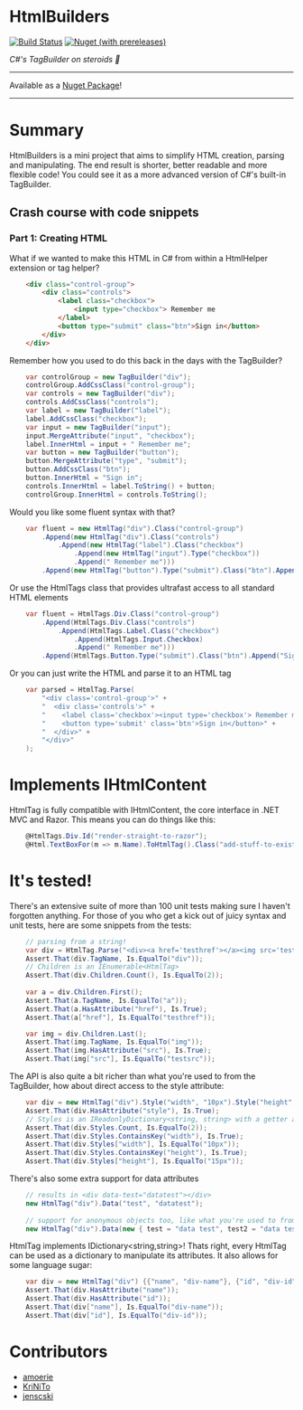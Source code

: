 HtmlBuilders
============

[![Build Status](https://img.shields.io/endpoint.svg?url=https%3A%2F%2Factions-badge.atrox.dev%2Famoerie%2Fhtmlbuilders%2Fbadge%3Fref%3Dmaster&style=for-the-badge&label=Build)](https://actions-badge.atrox.dev/amoerie/htmlbuilders/goto?ref=master) [![Nuget (with prereleases)](https://img.shields.io/nuget/vpre/HtmlBuilders?label=HtmlBuilders&style=for-the-badge)](https://www.nuget.org/packages/HtmlBuilders)

_C#'s TagBuilder on steroids :muscle:_

***

Available as a [Nuget Package](https://www.nuget.org/packages/HtmlBuilders/)!

***

# Summary

HtmlBuilders is a mini project that aims to simplify HTML creation, parsing and manipulating. The end result is shorter, better readable and more flexible code!
You could see it as a more advanced version of C#'s built-in TagBuilder.

## Crash course with code snippets

### Part 1: Creating HTML

What if we wanted to make this HTML in C# from within a HtmlHelper extension or tag helper?

```html
	<div class="control-group">
		<div class="controls">
			<label class="checkbox">
				<input type="checkbox"> Remember me
			</label>
			<button type="submit" class="btn">Sign in</button>
		</div>
	</div>
```

Remember how you used to do this back in the days with the TagBuilder?

```c#
	var controlGroup = new TagBuilder("div");
	controlGroup.AddCssClass("control-group");
	var controls = new TagBuilder("div");
	controls.AddCssClass("controls");
	var label = new TagBuilder("label");
	label.AddCssClass("checkbox");
	var input = new TagBuilder("input");
	input.MergeAttribute("input", "checkbox");
	label.InnerHtml = input + " Remember me";
	var button = new TagBuilder("button");
	button.MergeAttribute("type", "submit");
	button.AddCssClass("btn");
	button.InnerHtml = "Sign in";
	controls.InnerHtml = label.ToString() + button;
	controlGroup.InnerHtml = controls.ToString();
```

Would you like some fluent syntax with that?

```c#
	var fluent = new HtmlTag("div").Class("control-group")
		.Append(new HtmlTag("div").Class("controls")
			.Append(new HtmlTag("label").Class("checkbox")
				.Append(new HtmlTag("input").Type("checkbox"))
				.Append(" Remember me")))
		.Append(new HtmlTag("button").Type("submit").Class("btn").Append("Sign in"));
```

Or use the HtmlTags class that provides ultrafast access to all standard HTML elements

```c#
	var fluent = HtmlTags.Div.Class("control-group")
		.Append(HtmlTags.Div.Class("controls")
			.Append(HtmlTags.Label.Class("checkbox")
				.Append(HtmlTags.Input.Checkbox)
				.Append(" Remember me")))
		.Append(HtmlTags.Button.Type("submit").Class("btn").Append("Sign in"));
```

Or you can just write the HTML and parse it to an HTML tag

```c#
	var parsed = HtmlTag.Parse(
		"<div class='control-group'>" +
		"  <div class='controls'>" +
		"    <label class='checkbox'><input type='checkbox'> Remember me</label>" +
		"    <button type='submit' class='btn'>Sign in</button>" +
		"  </div>" +
		"</div>"
	);
```

# Implements IHtmlContent

HtmlTag is fully compatible with IHtmlContent, the core interface in .NET MVC and Razor. This means you can do things like this:

```c#
	@HtmlTags.Div.Id("render-straight-to-razor");
	@Html.TextBoxFor(m => m.Name).ToHtmlTag().Class("add-stuff-to-existing-MVC-things");
```

# It's tested! 

There's an extensive suite of more than 100 unit tests making sure I haven't forgotten anything. 
For those of you who get a kick out of juicy syntax and unit tests, here are some snippets from the tests:

```c#
	// parsing from a string!
	var div = HtmlTag.Parse("<div><a href='testhref'></a><img src='testsrc'/></div>");
	Assert.That(div.TagName, Is.EqualTo("div"));
	// Children is an IEnumerable<HtmlTag>
	Assert.That(div.Children.Count(), Is.EqualTo(2));
	
	var a = div.Children.First();
	Assert.That(a.TagName, Is.EqualTo("a"));
	Assert.That(a.HasAttribute("href"), Is.True);
	Assert.That(a["href"], Is.EqualTo("testhref"));

	var img = div.Children.Last();
	Assert.That(img.TagName, Is.EqualTo("img"));
	Assert.That(img.HasAttribute("src"), Is.True);
	Assert.That(img["src"], Is.EqualTo("testsrc"));
```

The API is also quite a bit richer than what you're used to from the TagBuilder, how about direct access to the style attribute:

```c#
	var div = new HtmlTag("div").Style("width", "10px").Style("height", "15px");
	Assert.That(div.HasAttribute("style"), Is.True);
	// Styles is an IReadonlyDictionary<string, string> with a getter and setter
	Assert.That(div.Styles.Count, Is.EqualTo(2));
	Assert.That(div.Styles.ContainsKey("width"), Is.True);
	Assert.That(div.Styles["width"], Is.EqualTo("10px"));
	Assert.That(div.Styles.ContainsKey("height"), Is.True);
	Assert.That(div.Styles["height"], Is.EqualTo("15px"));
```

There's also some extra support for data attributes

```c#
	// results in <div data-test="datatest"></div>
	new HtmlTag("div").Data("test", "datatest");
	
	// support for anonymous objects too, like what you're used to from the MVC html helpers. Attributes will be automatically prefixed with data-
	new HtmlTag("div").Data(new { test = "data test", test2 = "data test 2", test3 = "data test 3" });
```

HtmlTag implements IDictionary<string,string>! Thats right, every HtmlTag can be used as a dictionary to manipulate
its attributes. It also allows for some language sugar:

```c#
	var div = new HtmlTag("div") {{"name", "div-name"}, {"id", "div-id"}};
	Assert.That(div.HasAttribute("name"));
	Assert.That(div.HasAttribute("id"));
	Assert.That(div["name"], Is.EqualTo("div-name"));
	Assert.That(div["id"], Is.EqualTo("div-id"));
```

# Contributors

- [amoerie](https://github.com/amoerie)
- [KriNiTo](https://github.com/KriNiTo)
- [jenscski](https://github.com/jenscski)

